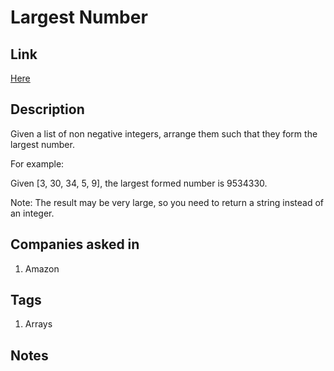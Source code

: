 # Largest Number

## Link

[Here](https://www.interviewbit.com/problems/largest-number/)

## Description

Given a list of non negative integers, arrange them such that they form the largest number.

For example:

Given [3, 30, 34, 5, 9], the largest formed number is 9534330.

Note: The result may be very large, so you need to return a string instead of an integer.

## Companies asked in

1. Amazon

## Tags

1. Arrays

## Notes